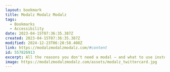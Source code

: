 ```yaml
---
layout: bookmark
title: Modalz Modalz Modalz
tags:
  - Bookmarks
  - Accessibility
date: 2023-04-15T07:36:35.387Z
created: 2023-04-15T07:36:35.387Z
modified: 2024-12-23T06:28:58.408Z
link: https://modalzmodalzmodalz.com/#content
id: 557826913
excerpt: All the reasons you don't need a modal — and what to use instead.
image: https://modalzmodalzmodalz.com/assets/modalz_twittercard.jpg
---
```


